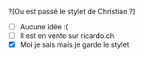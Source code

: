 ?[Ou est passé le stylet de Christian ?]
-[ ] Aucune idée :(
-[ ] Il est en vente sur ricardo.ch
-[x] Moi je sais mais je garde le stylet